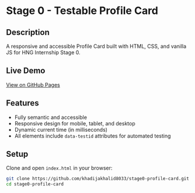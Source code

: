 # Stage 0 - Testable Profile Card

##  Description
A responsive and accessible Profile Card built with HTML, CSS, and vanilla JS for HNG Internship Stage 0.

##  Live Demo
[View on GitHub Pages](https://khadijakhalid8033.github.io/stage0-frontend-profile-card/)

## Features
- Fully semantic and accessible
- Responsive design for mobile, tablet, and desktop
- Dynamic current time (in milliseconds)
- All elements include `data-testid` attributes for automated testing

## Setup
Clone and open `index.html` in your browser:
```bash
git clone https://github.com/khadijakhalid8033/stage0-profile-card.git
cd stage0-profile-card
